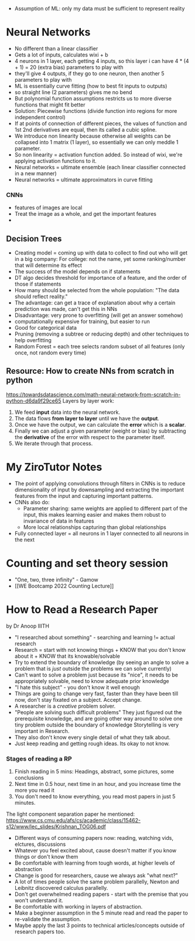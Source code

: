 - Assumption of ML: only my data must be sufficient to represent reality
# Neural Networks
- No different than a linear classifier
- Gets a lot of inputs, calculates wixi + b 
- 4 neurons in 1 layer, each getting 4 inputs, so this layer i can have 4 * (4 + 1) = 20 (extra bias) parameters to play with
- they'll give 4 outputs, if they go to one neuron, then another 5 parameters to play with
- ML is essentially curve fitting (how to best fit inputs to outputs)
- so straight line (2 parameters) gives me no bend 
- But polynomial function assumptions restricts us to more diverse functions that might fit better
- Solution: Piecewise functions (divide function into regions for more independent control)
- If at points of connection of different pieces, the values of function and 1st 2nd derivatives are equal, then its called a cubic spline.
- We introduce non linearity because otherwise all weights can be collapsed into 1 matrix (1 layer), so essentially we can only meddle 1 parameter.
- So non linearity = activation function added. So instead of wixi, we're applying activation functions to it.
- Neural networks = ultimate ensemble (each linear classifier connected in a new manner)
- Neural networks = ultimate approximators in curve fitting

### CNNs
- features of images are local
- Treat the image as a whole, and get the important features
- 

## Decision Trees
- Creating model = coming up with data to collect to find out who will get in a big company: For college: not the name, yet some ranking/number that will determine its effect
- The success of the model depends on if statements
- DT algo decides threshold for importance of a feature, and the order of those if statements
- How many should be selected from the whole population: "The data should reflect reality."
- The advantage: can get a trace of explanation about why a certain prediction was made, can't get this in NNs
- Disadvantage: very prone to overfitting (will get an answer somehow)
- computationally expensive for training, but easier to run
- Good for categorical data 
- Pruning (removing a subtree or reducing depth) and other techniques to help overfitting
- Random Forest = each tree selects random subset of all features (only once, not random every time)


## Resource: How to create NNs from scratch in python
https://towardsdatascience.com/math-neural-network-from-scratch-in-python-d6da9f29ce65
Layers by layer work:
1. We feed **input** data into the neural network.
2. The data flows **from layer to layer** until we have the **output**.
3. Once we have the output, we can calculate the **error** which is a **scalar**.
4. Finally we can adjust a given parameter (weight or bias) by subtracting the **derivative** of the error with respect to the parameter itself.
5. We iterate through that process.

# My ZiroTutor Notes
- The point of applying convolutions through filters in CNNs is to reduce dimensionality of input by downsampling and extracting the important features from the input and capturing important patterns. 
- CNNs also do:
	- Parameter sharing: same weights are applied to different part of the input, this makes learning easier and makes them robust to invariance of data in features
	- More local relationships capturing than global relationships
- Fully connected layer = all neurons in 1 layer connected to all neurons in the next 


# Counting and set theory session
- "One, two, three infinity" - Gamow
- [[WE Bootcamp 2022 Counting Lecture]]

# How to Read a Research Paper
by Dr Anoop IIITH
- "I researched about something" - searching and learning != actual research
- Research = start with not knowing things + KNOW that you don't know about it + KNOW that its knowable/solvable
- Try to extend the boundary of knowledge (by seeing an angle to solve a problem that is _just_ outside the problems we can solve currently)
- Can't want to solve a problem just because its "nice", it needs to be appropriately solvable, need to know adequate prior knowledge
- "I hate this subject" - you don't know it well enough
- Things are going to change very fast, faster than they have been till now, don't stay fixated on a subject. Accept change.
- A researcher is a _creative_ problem solver.
- "People are solving such difficult problems" They just figured out the prerequisite knowledge, and are going other way around to solve one tiny problem outside the boundary of knowledge
		Storytelling is very important in Research.
- They also don't know every single detail of what they talk about.
- Just keep reading and getting rough ideas. Its okay to not know.

### Stages of reading a RP
1. Finish reading in 5 mins: Headings, abstract, some pictures, some conclusions
2. Next time in 0.5 hour, next time in an hour, and you increase time the more you read it
3. You don't need to know everything, you read most papers in just 5 minutes.

The light component separation paper he mentioned: https://www.cs.cmu.edu/afs/cs/academic/class/15462-s12/www/lec_slides/Krishnan_TOG06.pdf

- Different ways of consuming papers now: reading, watching vids, elctures, discussions
- Whatever you feel excited about, cause doesn't matter if you know things or don't know them
- Be comfortable with learning from tough words, at higher levels of abstraction
- Change is good for researchers, cause we always ask "what next?"
- A lot of times people solve the same problem parallelly, Newton and Leibnitz discovered calculus parallelly.
- Don't get overwhelmed reading papers - start with the premise that you won't understand it.
- Be comfortable with working in layers of abstraction.
- Make a beginner assumption in the 5 minute read and read the paper to re-validate the assumption.
- Maybe apply the last 3 points to technical articles/concepts outside of research papers too.